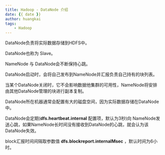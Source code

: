 ```yaml
---
title: Hadoop - DataNode 介绍
date: {{ date }}
author: huangkai
tags:
    - Hadoop
---
```


DataNode负责将实际数据存储到HDFS中。

DataNode也称为 Slave。

NameNode 与 DataNode会不断保持心跳。

DataNode启动时，会将自己发布到NameNode并汇报负责自己持有的块列表。

当某个DataNode关闭时，它不会影响数据他集群的可用性，NameNode将安排由其他DataNode管理的块进行副本复制。

DataNode所在机器通常会配置有大的磁盘空间，因为实际数据存储在DataNode中。

DataNode会定期(**dfs.heartbeat.internal** 配置项，默认为3秒)向 NameNode发送心跳，如果NameNode长时间没有接收到DataNode的心跳，就会认为该DataNode失效。

block汇报时间间隔取参数值 **dfs.blockreport.internalMsec** ，默认时间为6小时。
